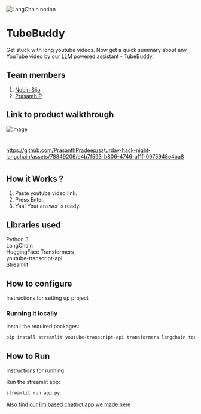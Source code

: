

![LangChain notion](https://github.com/TH-Activities/saturday-hack-night-template/assets/117498997/af58a18d-932c-4ee7-870b-20820cfa3f3f)




# TubeBuddy

Get stuck with long youtube videos. Now get a quick summary about any YouTube video by our LLM powered assistant - TubeBuddy.

## Team members
1. [Nobin Sijo](https://www.linkedin.com/in/nobin-sijo-a22711291)
2. [Prasanth P](https://www.linkedin.com/in/prasanth1010000)

## Link to product walkthrough

![image](https://github.com/PrasanthPradeep/saturday-hack-night-langchain/assets/78849206/7b3f3b29-2392-4ea2-b5bd-e6ab12e87255)

#
#


https://github.com/PrasanthPradeep/saturday-hack-night-langchain/assets/78849206/e4b7f593-b806-4746-af1f-0975948e4ba8

#
#

## How it Works ?
1. Paste youtube video link.
2. Press Enter.
3. Yaa! Your answer is ready.
   
## Libraries used
Python 3<br>
LangChain<br>
HuggingFace Transformers<br>
youtube-transcript-api<br>
Streamlit<br>

## How to configure
Instructions for setting up project

### Running it locally

Install the required packages:

```bash
pip install streamlit youtube-transcript-api transformers langchain torch
```


## How to Run
Instructions for running

Run the streamlit app:

```bash
streamlit run app.py
```

[Also find our llm based chatbot app we made here](https://github.com/PrasanthPradeep/saturday-hack-night-langchain)



